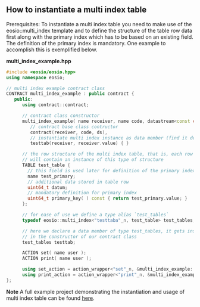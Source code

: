 ## How to instantiate a multi index table

Prerequisites: To instantiate a multi index table you need to make use of the eosio::multi_index template and to define the structure of the table row data first along with the primary index which has to be based on an existing field. The definition of the primary index is mandatory.
One example to accomplish this is exemplified below.

__multi_index_example.hpp__
```cpp
#include <eosio/eosio.hpp>
using namespace eosio;

// multi index example contract class
CONTRACT multi_index_example : public contract {
   public:
      using contract::contract;

      // contract class constructor
      multi_index_example( name receiver, name code, datastream<const char*> ds ) :
         // contract base class contructor
         contract(receiver, code, ds),
         // instantiate multi index instance as data member (find it defined below)
         testtab(receiver, receiver.value) { }

      // the row structure of the multi index table, that is, each row of the table
      // will contain an instance of this type of structure
      TABLE test_table {
        // this field is used later for definition of the primary index
        name test_primary;
        // additional data stored in table row
        uint64_t datum;
        // mandatory definition for primary index
        uint64_t primary_key( ) const { return test_primary.value; }
      };

      // for ease of use we define a type alias `test_tables`
      typedef eosio::multi_index<"testtaba"_n, test_table> test_tables;

      // here we declare a data member of type test_tables, it gets instantiated 
      // in the constructor of our contract class
      test_tables testtab;

      ACTION set( name user );
      ACTION print( name user );

      using set_action = action_wrapper<"set"_n, &multi_index_example::set>;
      using print_action = action_wrapper<"print"_n, &multi_index_example::print>;
};
```

__Note__
A full example project demonstrating the instantiation and usage of multi index table can be found [here](https://github.com/EOSIO/eosio.cdt/tree/master/examples/multi_index_example).